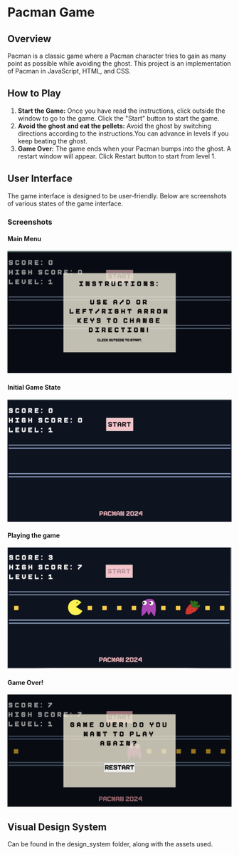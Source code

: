# Pacman Game

## Overview
Pacman is a classic game where a Pacman character tries to gain as many point as possible while avoiding the ghost. This project is an implementation of Pacman in JavaScript, HTML, and CSS.

## How to Play
1. **Start the Game:** Once you have read the instructions, click outside the window to go to the game. Click the "Start" button to start the game.
2. **Avoid the ghost and eat the pellets:** Avoid the ghost by switching directions according to the instructions.You can advance in levels if you keep beating the ghost.  
3. **Game Over:** The game ends when your Pacman bumps into the ghost. A restart window will appear. Click Restart button to start from level 1. 

## User Interface
The game interface is designed to be user-friendly. Below are screenshots of various states of the game interface.

### Screenshots
#### Main Menu
![Main Menu](docs/design_system/main_menu_instructions.png)

#### Initial Game State
![Rolling Dice](docs/design_system/initial_game_state.png)

#### Playing the game
![Selecting Dice](docs/design_system/gameplay.png)

#### Game Over!
![Scoring](docs/design_system/game_over.png)


## Visual Design System
Can be found in the design_system folder, along with the assets used. 

